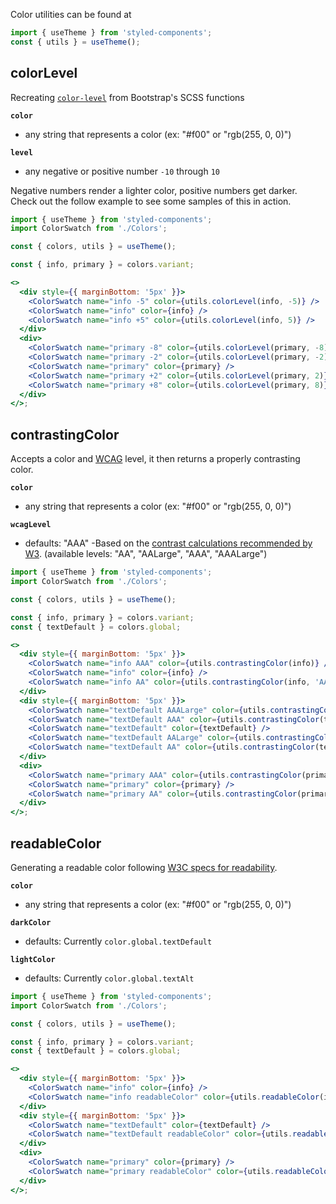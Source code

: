 Color utilities can be found at

```js static
import { useTheme } from 'styled-components';
const { utils } = useTheme();
```

## colorLevel

Recreating [`color-level`](https://github.com/twbs/bootstrap/blob/08ba61e276a6393e8e2b97d56d2feb70a24fe22c/scss/_functions.scss#L97) from Bootstrap's SCSS functions

**`color`**

- any string that represents a color (ex: "#f00" or "rgb(255, 0, 0)")

**`level`**

- any negative or positive number `-10` through `10`

Negative numbers render a lighter color, positive numbers get darker. Check out the follow example to see some samples of this in action.

```jsx
import { useTheme } from 'styled-components';
import ColorSwatch from './Colors';

const { colors, utils } = useTheme();

const { info, primary } = colors.variant;

<>
  <div style={{ marginBottom: '5px' }}>
    <ColorSwatch name="info -5" color={utils.colorLevel(info, -5)} />
    <ColorSwatch name="info" color={info} />
    <ColorSwatch name="info +5" color={utils.colorLevel(info, 5)} />
  </div>
  <div>
    <ColorSwatch name="primary -8" color={utils.colorLevel(primary, -8)} />
    <ColorSwatch name="primary -2" color={utils.colorLevel(primary, -2)} />
    <ColorSwatch name="primary" color={primary} />
    <ColorSwatch name="primary +2" color={utils.colorLevel(primary, 2)} />
    <ColorSwatch name="primary +8" color={utils.colorLevel(primary, 8)} />
  </div>
</>;
```

## contrastingColor

Accepts a color and [WCAG](https://www.w3.org/TR/WCAG21/#distinguishable) level, it then returns a properly contrasting color.

**`color`**

- any string that represents a color (ex: "#f00" or "rgb(255, 0, 0)")

**`wcagLevel`**

- defaults: "AAA" -Based on the [contrast calculations recommended by W3](https://www.w3.org/WAI/WCAG21/Understanding/contrast-enhanced.html). (available levels: "AA", "AALarge", "AAA", "AAALarge")

```jsx
import { useTheme } from 'styled-components';
import ColorSwatch from './Colors';

const { colors, utils } = useTheme();

const { info, primary } = colors.variant;
const { textDefault } = colors.global;

<>
  <div style={{ marginBottom: '5px' }}>
    <ColorSwatch name="info AAA" color={utils.contrastingColor(info)} />
    <ColorSwatch name="info" color={info} />
    <ColorSwatch name="info AA" color={utils.contrastingColor(info, 'AA')} />
  </div>
  <div style={{ marginBottom: '5px' }}>
    <ColorSwatch name="textDefault AAALarge" color={utils.contrastingColor(textDefault, 'AAALarge')} />
    <ColorSwatch name="textDefault AAA" color={utils.contrastingColor(textDefault)} />
    <ColorSwatch name="textDefault" color={textDefault} />
    <ColorSwatch name="textDefault AALarge" color={utils.contrastingColor(textDefault, 'AALarge')} />
    <ColorSwatch name="textDefault AA" color={utils.contrastingColor(textDefault, 'AA')} />
  </div>
  <div>
    <ColorSwatch name="primary AAA" color={utils.contrastingColor(primary)} />
    <ColorSwatch name="primary" color={primary} />
    <ColorSwatch name="primary AA" color={utils.contrastingColor(primary, 'AA')} />
  </div>
</>;
```

## readableColor

Generating a readable color following [W3C specs for readability](https://www.w3.org/TR/WCAG20-TECHS/G18.html).

**`color`**

- any string that represents a color (ex: "#f00" or "rgb(255, 0, 0)")

**`darkColor`**

- defaults: Currently `color.global.textDefault`

**`lightColor`**

- defaults: Currently `color.global.textAlt`

```jsx
import { useTheme } from 'styled-components';
import ColorSwatch from './Colors';

const { colors, utils } = useTheme();

const { info, primary } = colors.variant;
const { textDefault } = colors.global;

<>
  <div style={{ marginBottom: '5px' }}>
    <ColorSwatch name="info" color={info} />
    <ColorSwatch name="info readableColor" color={utils.readableColor(info)} />
  </div>
  <div style={{ marginBottom: '5px' }}>
    <ColorSwatch name="textDefault" color={textDefault} />
    <ColorSwatch name="textDefault readableColor" color={utils.readableColor(textDefault)} />
  </div>
  <div>
    <ColorSwatch name="primary" color={primary} />
    <ColorSwatch name="primary readableColor" color={utils.readableColor(primary)} />
  </div>
</>;
```
